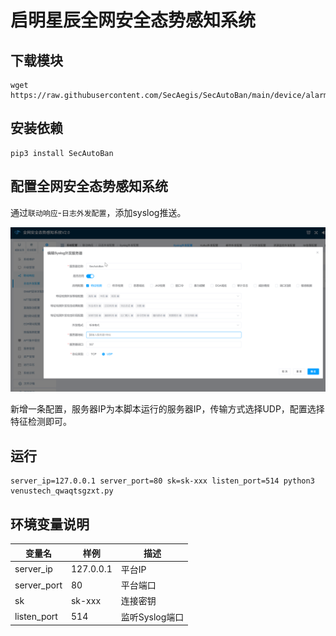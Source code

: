 # 启明星辰全网安全态势感知系统

## 下载模块

```shell
wget https://raw.githubusercontent.com/SecAegis/SecAutoBan/main/device/alarm/venustech_qwaqtsgzxt/venustech_qwaqtsgzxt.py
```

## 安装依赖

```shell
pip3 install SecAutoBan
```

## 配置全网安全态势感知系统

通过`联动响应`-`日志外发配置`，添加syslog推送。

![](./img/1.png)

新增一条配置，服务器IP为本脚本运行的服务器IP，传输方式选择UDP，配置选择特征检测即可。

## 运行

```shell
server_ip=127.0.0.1 server_port=80 sk=sk-xxx listen_port=514 python3 venustech_qwaqtsgzxt.py
```

## 环境变量说明

| 变量名         | 样例        | 描述         |
|-------------|-----------|------------|
| server_ip   | 127.0.0.1 | 平台IP       |
| server_port | 80        | 平台端口       |
| sk          | sk-xxx    | 连接密钥       |
| listen_port | 514       | 监听Syslog端口 |
